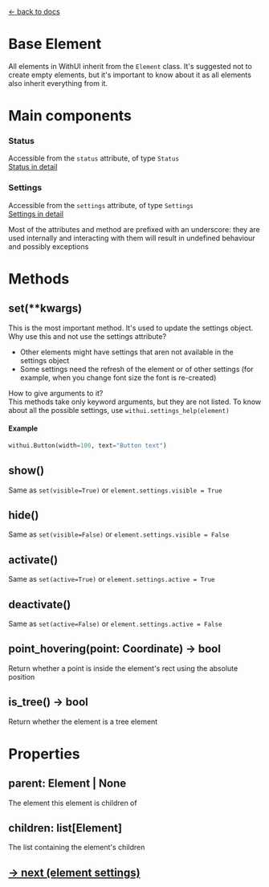 [<- back to docs](docs.md)

# Base Element

All elements in WithUI inherit from the `Element` class. It's suggested not to create empty elements, but it's important to know about it as all elements also inherit everything from it.

# Main components

### Status

Accessible from the `status` attribute, of type `Status` <br>
[Status in detail](status.md)

### Settings

Accessible from the `settings` attribute, of type `Settings` <br>
[Settings in detail](status.md)

Most of the attributes and method are prefixed with an underscore: they are used internally and interacting with them will result in undefined behaviour and possibly exceptions

# Methods

## set(\*\*kwargs)

This is the most important method. It's used to update the settings object.
<br>Why use this and not use the settings attribute?

- Other elements might have settings that aren not available in the settings object
- Some settings need the refresh of the element or of other settings (for example, when you change font size the font is re-created)

How to give arguments to it?<br>
This methods take only keyword arguments, but they are not listed. To know about all the possible settings, use `withui.settings_help(element)`

#### Example

```py
withui.Button(width=100, text="Button text")
```

## show()

Same as `set(visible=True)` or `element.settings.visible = True`

## hide()

Same as `set(visible=False)` or `element.settings.visible = False`

## activate()

Same as `set(active=True)` or `element.settings.active = True`

## deactivate()

Same as `set(active=False)` or `element.settings.active = False`

## point_hovering(point: Coordinate) -> bool

Return whether a point is inside the element's rect using the absolute position

## is_tree() -> bool

Return whether the element is a tree element

# Properties

## parent: Element | None

The element this element is children of

## children: list[Element]

The list containing the element's children

## [-> next (element settings)](settings.md)
